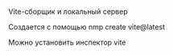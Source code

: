 Vite-сборщик и локальный сервер

Создается с помощью nmp create vite@latest

Можно установить инспектор vite
